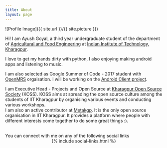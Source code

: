 ```yaml
---
title: About
layout: page
---
```

![Profile Image]({{ site.url }}/{{ site.picture }})

<p>Hi! I am Ayush Goyal, a third year undergraduate student of the department of <a target="_blank" href="http://www.agri.iitkgp.ernet.in">Agricultural and Food Engineering</a> at <a target="_blank" href="https://www.iitkgp.ac.in">Indian Institute of Technology, Kharagpur</a>.</p>

<p>I love to get my hands dirty with python, I also enjoying making android apps and listening to music.</p>

<p>I am also selected as <bold>Google Summer of Code - 2017</bold> student with <a target="_blank" href="http://openmrs.org">OpenMRS</a> orgaisation. I will be working on the <a href="https://summerofcode.withgoogle.com/projects/#4561348015947776" target="_blank">Android Client project</a>.</p>

<p>I am Executive Head - Projects and Open Source at <a href="https://kossiitkgp.in" target="_blank">Kharagpur Open Source Society</a> (KOSS). KOSS aims at spreading the open source culture among the students of IIT Kharagpur by organising various events and conducting various workshops. <br>
I am also an active contributor at <a href="https://metakgp.github.io" target="_blank">Metakgp</a>. It is the only open source organisation in IIT Kharagpur. It provides a platform where people with different interests come together to do some great things :). 
</p>
<br>You can connect with me on any of the following social links<br>
<center>{% include social-links.html %}</center>
<!-- <h2>Skills</h2>

<ul class="skill-list">
	<li>HTML - Jade - Haml - Erb</li>
	<li>Responsive (Mobile First)</li>
	<li>CSS (Stylus, Sass, Less)</li>
	<li>Css Frameworks (Bootstrap, Foundation)</li>
	<li>Javascript (Design Patterns, Testes)</li>
	<li>NodeJS</li>
	<li>AngularJS - ReactJS</li>
	<li>Grunt - Gulp - Yeoman</li>
	<li>Git</li>
	<li>PHP</li>
	<li>Python</li>
	<li>MySQL - MongoDB</li>
	<li>Scrum and Kanban</li>
	<li>TDD e Continuous Integration</li>
</ul>

<h2>Projects</h2>

<ul>
	<li><a href="https://github.com/">Lorem Lorem</a></li>
	<li><a href="https://github.com/">Ipsum Dolor</a></li>
	<li><a href="https://github.com/">Dolor Lorem</a></li>
</ul> -->
